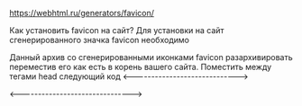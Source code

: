 https://webhtml.ru/generators/favicon/

Как установить favicon на сайт?
Для установки на сайт сгенерированного значка favicon необходимо

Данный архив со сгенерированными иконками favicon разархивировать переместив его как есть в корень вашего сайта.
Поместить между тегами head следующий код 
<----------------------------->
<link rel="icon" type="image/png" href="/favicon/favicon-16x16.png" sizes="16x16">
<link rel="icon" type="image/png" href="/favicon/favicon-32x32.png" sizes="32x32">
<link rel="icon" type="image/png"  href="/favicon/favicon-96x96.png" sizes="96x96">
<link rel="apple-touch-icon" sizes="57x57"  href="/favicon/apple-touch-icon-57x57.png">
<link rel="apple-touch-icon" sizes="60x60"  href="/favicon/apple-touch-icon-60x60.png">
<link rel="apple-touch-icon" sizes="72x72"  href="/favicon/apple-touch-icon-72x72.png">
<link rel="apple-touch-icon" sizes="76x76"  href="/favicon/apple-touch-icon-76x76.png">
<link rel="apple-touch-icon" sizes="114x114"  href="/favicon/apple-touch-icon-114x114.png">
<link rel="apple-touch-icon" sizes="120x120"  href="/favicon/apple-touch-icon-120x120.png">
<link rel="apple-touch-icon" sizes="144x144"  href="/favicon/apple-touch-icon-144x144.png">
<link rel="apple-touch-icon" sizes="152x152"  href="/favicon/apple-touch-icon-152x152.png">
<link rel="apple-touch-icon" sizes="180x180"  href="/favicon/apple-touch-icon-180x180.png">
<link rel="icon"  type="image/png"  href="/favicon/android-chrome-36x36.png" sizes="36x36">
<link rel="icon"  type="image/png"  href="/favicon/android-chrome-48x48.png" sizes="48x48">
<link rel="icon"  type="image/png"  href="/favicon/android-chrome-72x72.png" sizes="72x72">
<link rel="icon"  type="image/png"  href="/favicon/android-chrome-96x96.png" sizes="96x96">
<link rel="icon"  type="image/png"  href="/favicon/android-chrome-144x144.png" sizes="144x144">
<link rel="icon"  type="image/png"  href="/favicon/android-chrome-192x192.png" sizes="192x192">
<meta name="msapplication-TileImage" content="/favicon/mstile-70x70.png">
<meta name="msapplication-TileImage" content="/favicon/mstile-144x144.png">
<meta name="msapplication-TileImage" content="/favicon/mstile-150x150.png">
<meta name="msapplication-TileImage" content="/favicon/mstile-310x150.png">
<meta name="msapplication-TileImage" content="/favicon/mstile-310x310.png">
<meta name="msapplication-TileColor" content="#6666ff">
<meta name="theme-color" content="#6666ff">
<------------------------------->

